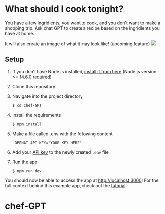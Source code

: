 # What should I cook tonight?

You have a few ingridients, you want to cook, and you don't want to make a shopping trip. Ask chat GPT to create a recipe based on the ingridients you have at home.

It will also create an image of what it may look like! (upcoming feature)
![](public/chef-gpt.gif)

## Setup

1. If you don’t have Node.js installed, [install it from here](https://nodejs.org/en/) (Node.js version >= 14.6.0 required)

2. Clone this repository

3. Navigate into the project directory

   ```bash
   $ cd Chef-GPT
   ```

4. Install the requirements

   ```bash
   $ npm install
   ```

5. Make a file called .env with the following content

   ``` OPENAI_API_KEY="YOUR KEY HERE"```
6. Add your [API key](https://platform.openai.com/account/api-keys) to the newly created `.env` file


7. Run the app

   ```bash
   $ npm run dev
   ```

You should now be able to access the app at [http://localhost:3000](http://localhost:3000)! For the full context behind this example app, check out the [tutorial](https://platform.openai.com/docs/quickstart).
# chef-GPT

